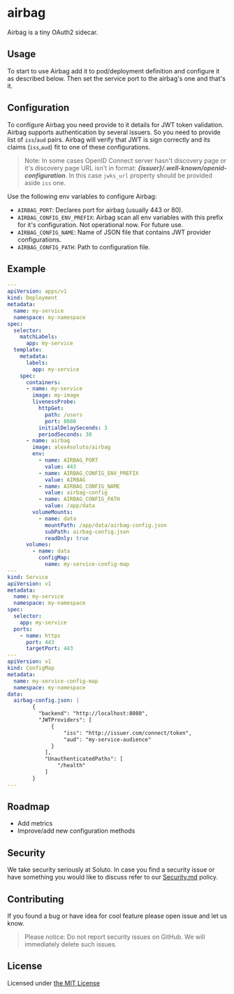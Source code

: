 # airbag

Airbag is a tiny OAuth2 sidecar.

## Usage

To start to use Airbag add it to pod/deployment definition and configure it as described below.
Then set the service port to the airbag's one and that's it.

## Configuration

To configure Airbag you need provide to it details for JWT token validation. Airbag supports authentication by several issuers. So you need to provide list of `iss`/`aud` pairs. Airbag will verify that JWT is sign correctly and its claims (`iss`,`aud`) fit to one of these configurations.

> Note: In some cases OpenID Connect server hasn't discovery page or it's discovery page URL isn't in format: ***{issuer}/.well-known/openid-configuration***. In this case `jwks_url` property should be provided aside `iss` one.

Use the following env variables to configure Airbag:

- `AIRBAG_PORT`: Declares port for airbag (usually 443 or 80).
- `AIRBAG_CONFIG_ENV_PREFIX`: Airbag scan all env variables with this prefix for it's configuration. Not operational now. For future use.
- `AIRBAG_CONFIG_NAME`: Name of JSON file that contains JWT provider configurations.
- `AIRBAG_CONFIG_PATH`: Path to configuration file.

## Example

```yaml
---
apiVersion: apps/v1
kind: Deployment
metadata:
  name: my-service
  namespace: my-namespace
spec:
  selector:
    matchLabels:
      app: my-service
  template:
    metadata:
      labels:
        app: my-service
    spec:
      containers:
      - name: my-service
        image: my-image
        livenessProbe:
          httpGet:
            path: /users
            port: 8080
          initialDelaySeconds: 3
          periodSeconds: 30
      - name: airbag
        image: alex4soluto/airbag
        env:
          - name: AIRBAG_PORT
            value: 443
          - name: AIRBAG_CONFIG_ENV_PREFIX
            value: AIRBAG
          - name: AIRBAG_CONFIG_NAME
            value: airbag-config
          - name: AIRBAG_CONFIG_PATH
            value: /app/data
        volumeMounts:
          - name: data
            mountPath: /app/data/airbag-config.json
            subPath: airbag-config.json
            readOnly: true
      volumes:
        - name: data
          configMap:
            name: my-service-config-map
---
kind: Service
apiVersion: v1
metadata:
  name: my-service
  namespace: my-namespace
spec:
  selector:
    app: my-service
  ports:
    - name: https
      port: 443
      targetPort: 443
---
apiVersion: v1
kind: ConfigMap
metadata:
  name: my-service-config-map
  namespace: my-namespace
data:
  airbag-config.json: |
        {
          "backend": "http://localhost:8080",
          "JWTProviders": [
              {
                  "iss": "http://issuer.com/connect/token",
                  "aud": "my-service-audience"
              }
            ],
            "UnauthenticatedPaths": [
                "/health"
            ]
        }
---

```

## Roadmap

- Add metrics
- Improve/add new configuration methods

## Security

We take security seriously at Soluto. In case you find a security issue or have something you would like to discuss refer to our [Security.md](SECURITY) policy.

## Contributing

If you found a bug or have idea for cool feature please open issue and let us know.
> Please notice: Do not report security issues on GitHub. We will immediately delete such issues.

## License

Licensed under [the MIT License](LICENSE)
